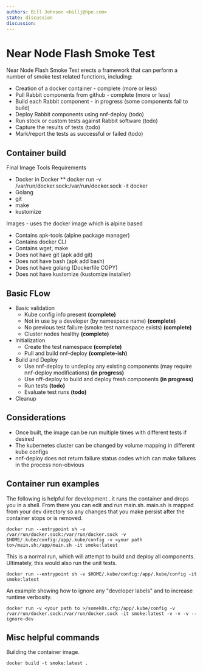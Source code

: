 ```yaml
---
authors: Bill Johnson <billj@hpe.com>
state: discussion
discussion: 
---
```

Near Node Flash Smoke Test
==================================
Near Node Flash Smoke Test erects a framework that can perform a number of smoke test related functions, including:
* Creation of a docker container - complete (more or less)
* Pull Rabbit components from github - complete (more or less)
* Build each Rabbit component - in progress (some components fail to build)
* Deploy Rabbit components using nnf-deploy (todo)
* Run stock or custom tests against Rabbit software (todo)
* Capture the results of tests (todo)
* Mark/report the tests as successful or failed (todo)

## Container build
Final Image Tools Requirements
* Docker in Docker
** docker run -v /var/run/docker.sock:/var/run/docker.sock -it docker
* Golang
* git
* make
* kustomize

Images - uses the docker image which is alpine based
  - Contains apk-tools (alpine package manager)
  - Contains docker CLI
  - Contains wget, make
  - Does not have git (apk add git)
  - Does not have bash (apk add bash)
  - Does not have golang (Dockerfile COPY)
  - Does not have kustomize (kustomize installer)

## Basic FLow
  - Basic validation 
    - Kube config info present **(complete)**
    - Not in use by a developer (by namespace name) **(complete)**
    - No previous test failure (smoke test namespace exists) **(complete)**
    - Cluster nodes healthy **(complete)**
  - Initialization
    - Create the test namespace **(complete)**
    - Pull and build nnf-deploy **(complete-ish)**
  - Build and Deploy
    - Use nnf-deploy to undeploy any existing components (may require nnf-deploy modifications) **(in progress)**
    - Use nff-deploy to build and deploy fresh components **(in progress)**
    - Run tests **(todo)**
    - Evaluate test runs **(todo)**
  - Cleanup

## Considerations
  - Once built, the image can be run multiple times with different tests if desired
  - The kubernetes cluster can be changed by volume mapping in different kube configs
  - nnf-deploy does not return failure status codes which can make failures in the process non-obvious

## Container run examples

The following is helpful for development...it runs the container and drops you in a shell.  From there you can edit and run main.sh.  main.sh is mapped from your dev directory so any changes that you make persist after the container stops or is removed.

    docker run --entrypoint sh -v /var/run/docker.sock:/var/run/docker.sock -v $HOME/.kube/config:/app/.kube/config -v <your path to>/main.sh:/app/main.sh -it smoke:latest

This is a normal run, which will attempt to build and deploy all components.  Ultimately, this would also run the unit tests.

    docker run --entrypoint sh -v $HOME/.kube/config:/app/.kube/config -it smoke:latest

An example showing how to ignore any "developer labels" and to increase runtime verbosity.

    docker run -v <your path to >/somek8s.cfg:/app/.kube/config -v /var/run/docker.sock:/var/run/docker.sock -it smoke:latest -v -v -v --ignore-dev

## Misc helpful commands

Building the container image.

    docker build -t smoke:latest .
